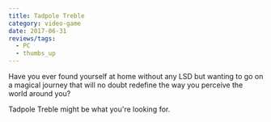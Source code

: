 ```yaml
---
title: Tadpole Treble
category: video-game
date: 2017-06-31
reviews/tags:
  - PC
  - thumbs_up
---
```


Have you ever found yourself at home without any LSD but wanting to go on a
magical journey that will no doubt redefine the way you perceive the world
around you?

Tadpole Treble might be what you're looking for.
